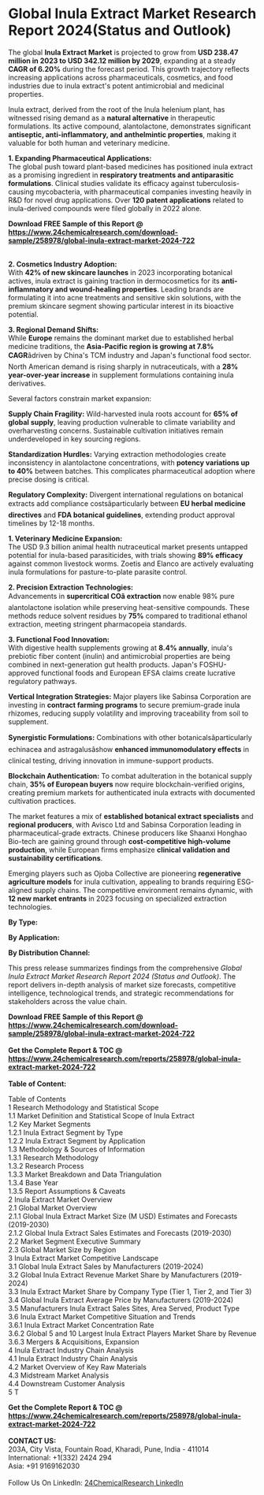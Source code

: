 <h1>Global Inula Extract Market Research Report 2024(Status and Outlook)</h1><p>The global <strong>Inula Extract Market</strong> is projected to grow from <strong>USD 238.47 million in 2023 to USD 342.12 million by 2029</strong>, expanding at a steady <strong>CAGR of 6.20%</strong> during the forecast period. This growth trajectory reflects increasing applications across pharmaceuticals, cosmetics, and food industries due to inula extract's potent antimicrobial and medicinal properties.</p><p>Inula extract, derived from the root of the Inula helenium plant, has witnessed rising demand as a <strong>natural alternative</strong> in therapeutic formulations. Its active compound, alantolactone, demonstrates significant <strong>antiseptic, anti-inflammatory, and anthelmintic properties</strong>, making it valuable for both human and veterinary medicine.</p><p><strong>1. Expanding Pharmaceutical Applications:</strong><br>
The global push toward plant-based medicines has positioned inula extract as a promising ingredient in <strong>respiratory treatments and antiparasitic formulations</strong>. Clinical studies validate its efficacy against tuberculosis-causing mycobacteria, with pharmaceutical companies investing heavily in R&amp;D for novel drug applications. Over <strong>120 patent applications</strong> related to inula-derived compounds were filed globally in 2022 alone.</p><div><b>Download FREE Sample of this Report @ 
            <a href="https://www.24chemicalresearch.com/download-sample/258978/global-inula-extract-market-2024-722">
            https://www.24chemicalresearch.com/download-sample/258978/global-inula-extract-market-2024-722</a></b></div><br><p><strong>2. Cosmetics Industry Adoption:</strong><br>
With <strong>42% of new skincare launches</strong> in 2023 incorporating botanical actives, inula extract is gaining traction in dermocosmetics for its <strong>anti-inflammatory and wound-healing properties</strong>. Leading brands are formulating it into acne treatments and sensitive skin solutions, with the premium skincare segment showing particular interest in its bioactive potential.</p><p><strong>3. Regional Demand Shifts:</strong><br>
While <strong>Europe</strong> remains the dominant market due to established herbal medicine traditions, the <strong>Asia-Pacific region is growing at 7.8% CAGR</strong>âdriven by China's TCM industry and Japan's functional food sector. North American demand is rising sharply in nutraceuticals, with a <strong>28% year-over-year increase</strong> in supplement formulations containing inula derivatives.</p><p>Several factors constrain market expansion:</p><p><strong>Supply Chain Fragility:</strong> Wild-harvested inula roots account for <strong>65% of global supply</strong>, leaving production vulnerable to climate variability and overharvesting concerns. Sustainable cultivation initiatives remain underdeveloped in key sourcing regions.</p><p><strong>Standardization Hurdles:</strong> Varying extraction methodologies create inconsistency in alantolactone concentrations, with <strong>potency variations up to 40%</strong> between batches. This complicates pharmaceutical adoption where precise dosing is critical.</p><p><strong>Regulatory Complexity:</strong> Divergent international regulations on botanical extracts add compliance costsâparticularly between <strong>EU herbal medicine directives</strong> and <strong>FDA botanical guidelines</strong>, extending product approval timelines by 12-18 months.</p><p><strong>1. Veterinary Medicine Expansion:</strong><br>
The USD 9.3 billion animal health nutraceutical market presents untapped potential for inula-based parasiticides, with trials showing <strong>89% efficacy</strong> against common livestock worms. Zoetis and Elanco are actively evaluating inula formulations for pasture-to-plate parasite control.</p><p><strong>2. Precision Extraction Technologies:</strong><br>
Advancements in <strong>supercritical COâ extraction</strong> now enable 98% pure alantolactone isolation while preserving heat-sensitive compounds. These methods reduce solvent residues by <strong>75%</strong> compared to traditional ethanol extraction, meeting stringent pharmacopeia standards.</p><p><strong>3. Functional Food Innovation:</strong><br>
With digestive health supplements growing at <strong>8.4% annually</strong>, inula's prebiotic fiber content (inulin) and antimicrobial properties are being combined in next-generation gut health products. Japan's FOSHU-approved functional foods and European EFSA claims create lucrative regulatory pathways.</p><p><strong>Vertical Integration Strategies:</strong> Major players like Sabinsa Corporation are investing in <strong>contract farming programs</strong> to secure premium-grade inula rhizomes, reducing supply volatility and improving traceability from soil to supplement.</p><p><strong>Synergistic Formulations:</strong> Combinations with other botanicalsâparticularly echinacea and astragalusâshow <strong>enhanced immunomodulatory effects</strong> in clinical testing, driving innovation in immune-support products.</p><p><strong>Blockchain Authentication:</strong> To combat adulteration in the botanical supply chain, <strong>35% of European buyers</strong> now require blockchain-verified origins, creating premium markets for authenticated inula extracts with documented cultivation practices.</p><p>The market features a mix of <strong>established botanical extract specialists</strong> and <strong>regional producers</strong>, with Avisco Ltd and Sabinsa Corporation leading in pharmaceutical-grade extracts. Chinese producers like Shaanxi Honghao Bio-tech are gaining ground through <strong>cost-competitive high-volume production</strong>, while European firms emphasize <strong>clinical validation and sustainability certifications</strong>.</p><p>Emerging players such as Ojoba Collective are pioneering <strong>regenerative agriculture models</strong> for inula cultivation, appealing to brands requiring ESG-aligned supply chains. The competitive environment remains dynamic, with <strong>12 new market entrants</strong> in 2023 focusing on specialized extraction technologies.</p><p><strong>By Type:</strong></p><p><strong>By Application:</strong></p><p><strong>By Distribution Channel:</strong></p><p>This press release summarizes findings from the comprehensive <em>Global Inula Extract Market Research Report 2024 (Status and Outlook)</em>. The report delivers in-depth analysis of market size forecasts, competitive intelligence, technological trends, and strategic recommendations for stakeholders across the value chain.</p><div><b>Download FREE Sample of this Report @ 
            <a href="https://www.24chemicalresearch.com/download-sample/258978/global-inula-extract-market-2024-722">
            https://www.24chemicalresearch.com/download-sample/258978/global-inula-extract-market-2024-722</a></b></div><br><div><b>Get the Complete Report & TOC @ 
            <a href="https://www.24chemicalresearch.com/reports/258978/global-inula-extract-market-2024-722">
            https://www.24chemicalresearch.com/reports/258978/global-inula-extract-market-2024-722</a></b></div><br>
            <b>Table of Content:</b><p>Table of Contents<br />
1 Research Methodology and Statistical Scope<br />
1.1 Market Definition and Statistical Scope of Inula Extract<br />
1.2 Key Market Segments<br />
1.2.1 Inula Extract Segment by Type<br />
1.2.2 Inula Extract Segment by Application<br />
1.3 Methodology & Sources of Information<br />
1.3.1 Research Methodology<br />
1.3.2 Research Process<br />
1.3.3 Market Breakdown and Data Triangulation<br />
1.3.4 Base Year<br />
1.3.5 Report Assumptions & Caveats<br />
2 Inula Extract Market Overview<br />
2.1 Global Market Overview<br />
2.1.1 Global Inula Extract Market Size (M USD) Estimates and Forecasts (2019-2030)<br />
2.1.2 Global Inula Extract Sales Estimates and Forecasts (2019-2030)<br />
2.2 Market Segment Executive Summary<br />
2.3 Global Market Size by Region<br />
3 Inula Extract Market Competitive Landscape<br />
3.1 Global Inula Extract Sales by Manufacturers (2019-2024)<br />
3.2 Global Inula Extract Revenue Market Share by Manufacturers (2019-2024)<br />
3.3 Inula Extract Market Share by Company Type (Tier 1, Tier 2, and Tier 3)<br />
3.4 Global Inula Extract Average Price by Manufacturers (2019-2024)<br />
3.5 Manufacturers Inula Extract Sales Sites, Area Served, Product Type<br />
3.6 Inula Extract Market Competitive Situation and Trends<br />
3.6.1 Inula Extract Market Concentration Rate<br />
3.6.2 Global 5 and 10 Largest Inula Extract Players Market Share by Revenue<br />
3.6.3 Mergers & Acquisitions, Expansion<br />
4 Inula Extract Industry Chain Analysis<br />
4.1 Inula Extract Industry Chain Analysis<br />
4.2 Market Overview of Key Raw Materials<br />
4.3 Midstream Market Analysis<br />
4.4 Downstream Customer Analysis<br />
5 T</p><div><b>Get the Complete Report & TOC @ 
            <a href="https://www.24chemicalresearch.com/reports/258978/global-inula-extract-market-2024-722">
            https://www.24chemicalresearch.com/reports/258978/global-inula-extract-market-2024-722</a></b></div><br><b>CONTACT US:</b><br>
            203A, City Vista, Fountain Road, Kharadi, Pune, India - 411014<br>
            International: +1(332) 2424 294<br>
            Asia: +91 9169162030 <br><br>
            Follow Us On LinkedIn: <a href="https://www.linkedin.com/company/24chemicalresearch/">24ChemicalResearch LinkedIn</a>